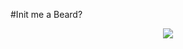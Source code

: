 #Init me a Beard?
<center><img src="http://www.thisblogrules.com/wp-content/uploads/2010/06/beard-cap-front.jpg"
/></center>
